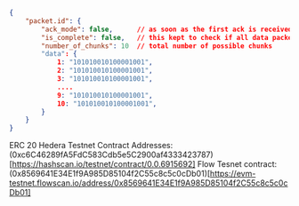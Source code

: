 ```json
{
    "packet.id": {
        "ack_mode": false,      // as soon as the first ack is received this is toggled to `true`, is_complete is toggled back to `false`, `number_of_chunks` are reset, and `data` is reset
        "is_complete": false,   // this kept to check if all data packets are recieved
        "number_of_chunks": 10  // total number of possible chunks
        "data": {
            1: "101010010100001001",
            2: "101010010100001001",
            3: "101010010100001001",
            ....
            9: "101010010100001001",
            10: "101010010100001001",
        }
    }
}
```

ERC 20 Hedera Testnet Contract Addresses: (0xc6C46289fA5FdC583Cdb5e5C2900af4333423787)[https://hashscan.io/testnet/contract/0.0.6915692]
Flow Tesnet contract: (0x8569641E34E1f9A985D85104f2C55c8c5c0cDb01)[https://evm-testnet.flowscan.io/address/0x8569641E34E1f9A985D85104f2C55c8c5c0cDb01]
